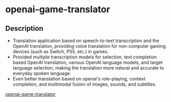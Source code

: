 # openai-game-translator

## Description

- Translation application based on speech-to-text transcription and the OpenAI translation, providing voice translation for non-computer gaming devices (such as Switch, PS5, etc.) in games.
- Provided multiple transcription models for selection, text completion based OpenAI translation, various OpenAI language models, and target language selection, making the translation more natural and accurate to everyday spoken language.
- Even better translation based on openai's role-playing, context completion, and multimodal fusion of images, sounds, and subtitles.

[openai-game-translator](https://github.com/Erisae/openai-game-translator)
